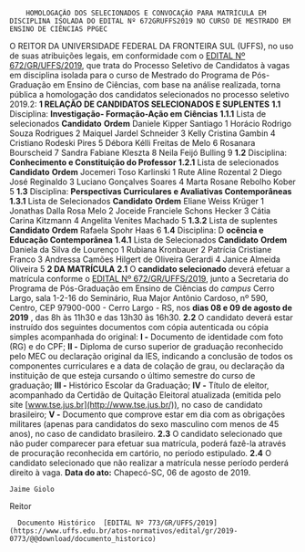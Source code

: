         HOMOLOGAÇÃO DOS SELECIONADOS E CONVOCAÇÃO PARA MATRÍCULA EM DISCIPLINA ISOLADA DO EDITAL Nº 672GRUFFS2019 NO CURSO DE MESTRADO EM ENSINO DE CIÊNCIAS PPGEC  

 O REITOR DA UNIVERSIDADE FEDERAL DA FRONTEIRA SUL (UFFS), no uso de suas atribuições legais, em conformidade com o [EDITAL Nº 672/GR/UFFS/2019](https://www.uffs.edu.br/atos-normativos/edital/gr/2019-0672), que trata do Processo Seletivo de Candidatos à vagas em disciplina isolada para o curso de Mestrado do Programa de Pós-Graduação em Ensino de Ciências, com base na análise realizada, torna pública a homologação dos candidatos selecionados no processo seletivo 2019.2:  **1 RELAÇÃO DE CANDIDATOS SELECIONADOS E SUPLENTES** **1.1**  Disciplina: **Investigação- Formação-Ação em Ciências** **1.1.1**  Lista de selecionados     **Candidato**   **Ordem**     Daniele Kipper Santiago   1     Horácio Rodrigo Souza Rodrigues   2     Maiquel Jardel Schneider   3     Kelly Cristina Gambin   4     Cristiano Rodeski Pires   5     Débora Kélli Freitas de Melo   6     Rosanara Bourscheid   7     Sandra Fabiane Kleszta   8     Neila Feijó Bulling   9     **1.2**  Disciplina: **Conhecimento e Constituição do Professor** **1.2.1**  Lista de selecionados     **Candidato**   **Ordem**     Jocemeri Toso Karlinski   1     Rute Aline Rozental   2     Diego José Reginaldo   3     Luciano Gonçalves Soares   4     Marta Rosane Rebolho Kober   5     **1.3**  Disciplina: **Perspectivas Curriculares e Avaliativas Contemporâneas** **1.3.1**  Lista de Selecionados     **Candidato**   **Ordem**     Eliane Weiss Krüger   1     Jonathas Dalla Rosa Melo   2     Joceide Franciele Schons Hecker   3     Cátia Carina Kitzmann   4     Angelita Venites Machado   5     **1.3.2**  Lista de suplentes     **Candidato**   **Ordem**     Rafaela Spohr Haas   6     **1.4**  Disciplina: D **ocência e Educação Contemporânea** **1.4.1**  Lista de Selecionados     **Candidato**   **Ordem**     Daniela da Silva de Lourenço   1     Rubiana Kronbauer   2     Patrícia Cristiane Franco   3     Andressa Camões Hilgert de Oliveira Gerardi   4     Janice Almeida Oliveira   5      **2 DA MATRÍCULA** **2.1**  O **candidato selecionado** deverá efetuar a matrícula conforme o [EDITAL Nº 672/GR/UFFS/2019](https://www.uffs.edu.br/atos-normativos/edital/gr/2019-0672), junto a Secretaria do Programa de Pós-Graduação em Ensino de Ciências do *campus*  Cerro Largo, sala 1-2-16 do Seminário, Rua Major Antônio Cardoso, nº 590, Centro, CEP 97900-000 - Cerro Largo - RS, nos **dias 08 e 09 de agosto de 2019** , das 8h às 11h30 e das 13h30 às 16h30. **2.2**  O candidato deverá estar instruído dos seguintes documentos com cópia autenticada ou cópia simples acompanhada do original: **I -**  Documento de identidade com foto (RG) e do CPF; **II -**  Diploma de curso superior de graduação reconhecido pelo MEC ou declaração original da IES, indicando a conclusão de todos os componentes curriculares e a data de colação de grau, ou declaração da instituição de que esteja cursando o último semestre do curso de graduação; **III -**  Histórico Escolar da Graduação; **IV -**  Título de eleitor, acompanhado da Certidão de Quitação Eleitoral atualizada (emitida pelo site [www.tse.jus.br](http://www.tse.jus.br/)), no caso de candidato brasileiro; **V -**  Documento que comprove estar em dia com as obrigações militares (apenas para candidatos do sexo masculino com menos de 45 anos), no caso de candidato brasileiro. **2.3**  O candidato selecionado que não puder comparecer para efetuar sua matrícula, poderá fazê-la através de procuração reconhecida em cartório, no período estipulado. **2.4**  O candidato selecionado que não realizar a matrícula nesse período perderá direito à vaga.        **Data do ato:** Chapecó-SC, 06 de agosto de 2019.   
 

    Jaime Giolo   
 Reitor 

      Documento Histórico  [EDITAL Nº 773/GR/UFFS/2019](https://www.uffs.edu.br/atos-normativos/edital/gr/2019-0773/@@download/documento_historico)     
      